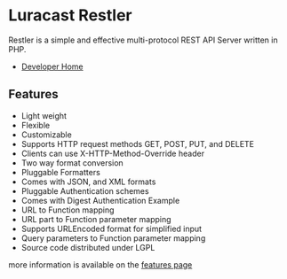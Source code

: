 # Luracast Restler

Restler is a simple and effective multi-protocol REST API Server written in PHP.

* [Developer Home](http://luracast.com/products/restler/)

## Features

* Light weight
* Flexible
* Customizable
* Supports HTTP request methods  GET, POST, PUT, and DELETE
* Clients can use X-HTTP-Method-Override header
* Two way format conversion
* Pluggable Formatters
* Comes with JSON, and XML formats
* Pluggable Authentication schemes
* Comes with Digest Authentication Example
* URL to Function mapping
* URL part to Function parameter mapping
* Supports URLEncoded format for simplified input
* Query parameters to Function parameter mapping
* Source code distributed under LGPL

more information is available on the [features page](http://luracast.com/products/restler/features/)